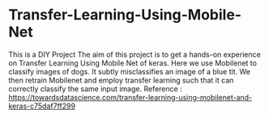 # Transfer-Learning-Using-Mobile-Net
This is a DIY Project
The aim of this project is to get a hands-on experience on Transfer Learning Using Mobile Net of keras. Here we use Mobilenet to classify images of dogs. It subtly misclassifies an image of a blue tit. We then retrain Mobilenet and employ transfer learning such that it can correctly classify the same input image.
Reference : https://towardsdatascience.com/transfer-learning-using-mobilenet-and-keras-c75daf7ff299
